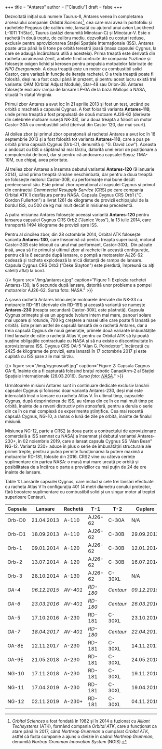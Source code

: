 +++
title = "Antares"
author = ["Claudiu"]
draft = false
+++

Dezvoltată inițial sub numele Taurus-II, Antares venea în completarea arsenalului companiei _Orbital Sciences_[^fn:1], cea care mai avea în portofoliu și rachetele Pegasus (de calibru mic, lansată cu ajutorul unui avion Lockheed L-1011 TriStar), Taurus (astăzi denumită Minotaur-C) și Minotaur-V. Este o rachetă în două trepte, de calibru mediu, dezvoltată cu costuri reduse, exclusiv pentru aprovizionarea Stației Spațiale Internaționale (ISS). Antares poate urca până la 8 tone pe orbită terestră joasă (masa capsulei Cygnus, la care se adaugă încărcătura utilă a acesteia). Prima treaptă este derivată din racheta ucraineană Zenit, ambele fiind contruite de compania _Yuzhnoe_ și folosește oxigen lichid și kerosen pentru propulsia motoatelor fabricate de _NPO Energomash_. A doua treaptă este un motor cu combustibil solid Castor, care variază în funcție de iterația rachetei. O a treia treaptă poate fi folosită, deși nu a fost cazul până în prezent, și pentru acest lucru există trei variante: OAM (Orbital Adjust Module), Star-48 sau Orion-38. Antares folosește exclusiv rampa de lansare LP-0A de la baza Wallops a NASA, situată în statul Virginia.

Primul zbor Antares a avut loc în 21 aprilie 2013 și fost un test, urcând pe orbită o machetă a capsulei Cygnus. A fost folosită varianta **Antares-110**, unde prima treaptă a fost propulsată de două motoare AJ26-62 (derivate din celebrele motoare rusești NK-33), iar a doua treaptă a folosit un motor Castor-30A cu combustibil solid (derivat din Castor 120, dar mai scurt).

Al doilea zbor (și primul zbor operațonal) al rachetei Antares a avut loc în 18 septembrie 2013 și a fost folosită tot varianta **Antares-110**, care a pus pe orbită prima capsulă Cygnus (Orb-D1, denumită și "G. David Low"). Aceasta a andocat cu ISS o săptămână mai târziu, datorită unei erori de poziționare a computerului de bord, dar și pentru că andocarea capsulei Soyuz TMA-10M, cue chipaj, avea prioritate.

Al treilea zbor Antares a însemna debutul variantei **Antares-120** (9 ianuarie 2014), când prima treaptă rămâne neschimbată, dar pentru a doua treaptă se folosește motorul Castor-30B, cu performanțe mai bune decât predecesorul său. Este primul zbor operațional al capsulei Cygnus și primul din contractul _Commercial Resupply Service_ (CRS) pe care compania Orbital ATK îl desfășura pentru NASA. Capsula Cygnus CRS Orb1 ("C. Gordon Fullerton") a livrat 1261 de kilograme de provizii echipajului de la bordul ISS, cu 500 de kg mai mult decât în misiunea precedentă.

A patra misiunea Antares folosește aceeași variantă **Antares-120** pentru lansarea capsulei Cygnus CRS Orb2 ("Janice Voss"), la 13 iulie 2014, care transportă 1494 kilograme de provizii spre ISS.

Pentru al cincilea zbor, din 28 octombrie 2014, Orbital ATK folosește varianta **Antares-130**, care înseamnă că pentru treapta superioară, motorul Castor-30B este înlocuit cu unul mai performant, Castor-30XL. Din păcate însă, avea să fie primul și ultimul zbor al rachetei în această configurație, pentru că la 6 secunde după lansare, o pompă a motoarelor AJ26-62 cedează și racheta explodează la mică distanță de rampa de lansare. Capsula Cygnus CRS Orb3 ("Deke Slayton") este pierdută, împreună cu alți sateliți aflați la bord.

{{< figure src="/img/antaresx.jpg" caption="Figure 1: Explozia rachetei Antares-130, la 6 secunde după lansare, datorită unor probleme a pompei motoarelor AJ26-62. Sursa foto: NASA." >}}

A șasea rachetă Antares înlocuiește motoarele derivate din NK-33 cu motoarele RD-181 (derivate din RD-191) și această variantă se numește **Antares-230** (treapta secundară Castor-30XL este păstrată). Capsula Cygnus primește și ea un upgrade (volum intern mai mare, panouri solare mai ușoare și rotunde, 700 kg creștere a masei utile care poate fi lansată pe orbită). Este priam astfel de capsulă lansată de o rachetă Antares, dar a treia capsulă Cygnus de nouă generație, primele două variante îmbunătățite fiind lansate de câte o rachetă Atlas V, pentru ca Orbital ATK să își poată susține obligațiile contractuale cu NASA și să nu existe o discontinuitate în aprovizionarea ISS. Cygnus CRS OA-5 "Alan G. Poindexter", încărcată cu 2425 de kilograme de provizii, este lansată în 17 octombrie 2017 și este cuplată cu ISS șase zile mai târziu.

{{< figure src="/img/cygnusoa6.jpg" caption="Figure 2: Capsula Cygnus OA-6, înainte de a fi capturată folosind brațul robotic CanadArm-2 al Stației Spațiale Internaționale (26.03.2016). _Sursa foto: [NASA](https://www.flickr.com/photos/nasa2explore/26099981645/)_." >}}

Următoarele misiuni Antares sunt în continuare dedicate exclusiv lansării capsulei Cygnus și folosesc doar varianta Antares-230, deși mai este intercalată încă o lansare cu racheta Atlas V. În ultimul timp, capsulele Cygnus, după desprinderea de ISS, au rămas din ce în ce mai mult timp pe orbită, înainte de a reveni distructiv prin atmosferă, pentru a derula o serie din ce în ce mai complexă de experimente științifice. Cea mai recentă capsulă Cygnus, NG-10, a rămas o lună de zile pe orbită, înainte de finalul misiunii.

Misiunea NG-12, parte a CRS2 (a doua parte a contractului de aprovizionare comercială a ISS semnat cu NASA) a însemnat și debutul variantei Antares-230+, în 02 noiembrie 2019, care a lansat capsula Cygnus SS "Alan Bean" NG-12. Varianta 230+ aduce în plus o serie de îmbunătățiri structurale ale primei trepte, pentru a putea permite funcționarea la putere maximă a motoarelor RD-181, folosite din 2016. CRS2 vine cu câteva cerințe suplimentare din partea NASA: o masă mai mare urcată pe orbită și posibilitatea de a încărca o parte a proviziilor cu mai puțin de 24 de ore înainte de lansare.

<div class="table-caption">
  <span class="table-number">Table 1</span>:
  Lansările capsulei Cygnus, care includ și cele trei lansări efectuate cu racheta Atlas V în configurația 401 (4 metri diametru conului protector, fără boostere suplimentare cu combustibil solid și un singur motor al treptei superioare Centaur).
</div>

| Capsula | Lansare      | Rachetă  | T-1      | T-2       | Cuplare      | Masă(kg) | Decuplare    | Deorbitare   | Modul   | Obs     |
|---------|--------------|----------|----------|-----------|--------------|----------|--------------|--------------|---------|---------|
| Orb-D0  | 21.04.2013   | A-110    | AJ26-62  | C-30A     | N/A          | N/A      | N/A          | 10.05.2013   | Harmony | Succ.   |
| Orb-D1  | 18.09.2013   | A-110    | AJ26-62  | C-30B     | 29.09.2013   | 589      | 22.10.2013   | 23.10.2013   | Harmony | Succ.   |
| Orb-1   | 09.01.2014   | A-120    | AJ26-62  | C-30B     | 12.01.2014   | 1260     | 18.02.2013   | 19.02.2013   | Harmony | Succ.   |
| Orb-2   | 13.07.2014   | A-120    | AJ26-62  | C-30B     | 16.07.2014   | 1494     | 15.08.2014   | 17.08.2014   | Harmony | Succ.   |
| Orb-3   | 28.10.2014   | A-130    | AJ26-62  | C-30XL    | N/A          | 2215     | N/A          | N/A          | N/A     | Eșec    |
| _OA-4_  | _06.12.2015_ | _AV-401_ | _RD-180_ | _Centaur_ | _09.12.2015_ | _3514_   | _19.02.2016_ | _20.02.2016_ | Unity   | _Succ._ |
| _OA-6_  | _23.03.2016_ | _AV-401_ | _RD-180_ | _Centaur_ | _26.03.2016_ | _3519_   | _14.06.2016_ | _22.06.2016_ | Unity   | _Succ._ |
| OA-5    | 17.10.2016   | A-230    | RD-181   | C-30XL    | 23.10.2016   | 2342     | 21.11.2016   | 27.11.2016   | Unity   | Succ.   |
| _OA-7_  | _18.04.2017_ | _AV-401_ | _RD-180_ | _Centaur_ | _22.04.2017_ | _3376_   | _04.06.2017_ | _11.06.2017_ | Unity   | _Succ._ |
| OA-8E   | 12.11.2017   | A-230    | RD-181   | C-30XL    | 14.11.2017   | 3338     | 05.12.2017   | 18.12.2017   | Unity   | Succ.   |
| OA-9E   | 21.05.2018   | A-230    | RD-181   | C-30XL    | 24.05.2018   | 3350     | 15.07.2018   | 30.07.2018   | Unity   | Succ.   |
| NG-10   | 17.11.2018   | A-230    | RD-181   | C-30XL    | 19.11.2018   | 3350     | 08.02.2018   | 25.02.2019   | Unity   | Succ.   |
| NG-11   | 17.04.2019   | A-230    | RD-181   | C-30XL    | 19.04.2019   | 3436     | 06.08.2019   | 06.09.2019   | Unity   | Succ.   |
| NG-12   | 02.11.2019   | A-230+   | RD-181   | C-30XL    | 04.11.2019   | 3750     | 31.01.2020   |              | Unity   | Succ.   |

[^fn:1]: _Orbital Sciences_ a fost fondată în 1982 și în 2014 a fuzionat cu _Alliant Techsystems_ (ATK), formând compania _Orbital ATK_, care a funcționat ca atare până în 2017, când _Northrop Grumman_ a cumpărat _Orbital ATK_, astfel că fosta companie a ajuns o divizie în cadrul _Northrop Grumman_, denumită _Nortrop Grumman Innovation System_ (NGIS).